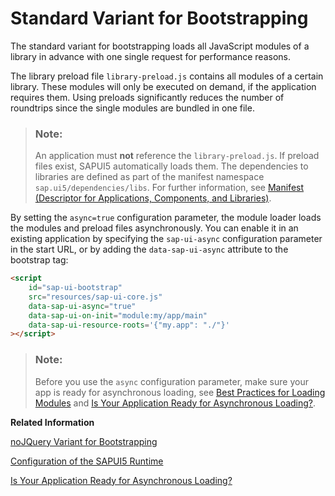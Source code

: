 <!-- loio91f1f4536f4d1014b6dd926db0e91070 -->

# Standard Variant for Bootstrapping

The standard variant for bootstrapping loads all JavaScript modules of a library in advance with one single request for performance reasons.

The library preload file `library-preload.js` contains all modules of a certain library. These modules will only be executed on demand, if the application requires them. Using preloads significantly reduces the number of roundtrips since the single modules are bundled in one file.

> ### Note:  
> An application must **not** reference the `library-preload.js`. If preload files exist, SAPUI5 automatically loads them. The dependencies to libraries are defined as part of the manifest namespace `sap.ui5/dependencies/libs`. For further information, see [Manifest \(Descriptor for Applications, Components, and Libraries\)](manifest-descriptor-for-applications-components-and-libraries-be0cf40.md).

By setting the `async=true` configuration parameter, the module loader loads the modules and preload files asynchronously. You can enable it in an existing application by specifying the `sap-ui-async` configuration parameter in the start URL, or by adding the `data-sap-ui-async` attribute to the bootstrap tag:

```html
<script
    id="sap-ui-bootstrap"
    src="resources/sap-ui-core.js"
    data-sap-ui-async="true"
    data-sap-ui-on-init="module:my/app/main"
    data-sap-ui-resource-roots='{"my.app": "./"}'
></script>
```

> ### Note:  
> Before you use the `async` configuration parameter, make sure your app is ready for asynchronous loading, see [Best Practices for Loading Modules](best-practices-for-loading-modules-00737d6.md) and [Is Your Application Ready for Asynchronous Loading?](../03_Get-Started/is-your-application-ready-for-asynchronous-loading-493a15a.md).

**Related Information**  


[noJQuery Variant for Bootstrapping](nojquery-variant-for-bootstrapping-91f1dd0.md "The noJQuery variant supports bootstrapping for an application that already integrates jQuery or uses a different jQuery version than SAPUI5.")

[Configuration of the SAPUI5 Runtime](configuration-of-the-sapui5-runtime-91f08de.md "SAPUI5 provides several options for the configuration of the SAPUI5 runtime. The possible ways to provide input for the available configuration options are described in detail.")

[Is Your Application Ready for Asynchronous Loading?](../03_Get-Started/is-your-application-ready-for-asynchronous-loading-493a15a.md "Find a collection of information that helps you to find out if your application is ready for asynchronous loading.")


